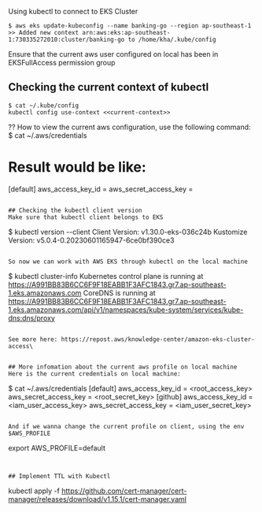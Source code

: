Using kubectl to connect to EKS Cluster
```
$ aws eks update-kubeconfig --name banking-go --region ap-southeast-1
>> Added new context arn:aws:eks:ap-southeast-1:730335272010:cluster/banking-go to /home/kha/.kube/config
```
Ensure that the current aws user configured on local has been in EKSFullAccess permission group

## Checking the current context of kubectl

```
$ cat ~/.kube/config
kubectl config use-context <<current-context>>
```
?? How to view the current aws configuration, use the following command:
$ cat ~/.aws/credentials 
# Result would be like:
[default]
aws_access_key_id = <accessKey>
aws_secret_access_key = <secretKey>
```

## Checking the kubectl client version
Make sure that kubectl client belongs to EKS
```
$ kubectl version --client
Client Version: v1.30.0-eks-036c24b
Kustomize Version: v5.0.4-0.20230601165947-6ce0bf390ce3
```

So now we can work with AWS EKS through kubectl on the local machine
```
$ kubectl cluster-info
Kubernetes control plane is running at https://A991BB83B6CC6F9F18EABB1F3AFC1843.gr7.ap-southeast-1.eks.amazonaws.com
CoreDNS is running at https://A991BB83B6CC6F9F18EABB1F3AFC1843.gr7.ap-southeast-1.eks.amazonaws.com/api/v1/namespaces/kube-system/services/kube-dns:dns/proxy
```

See more here: https://repost.aws/knowledge-center/amazon-eks-cluster-access\


## More infomation about the current aws profile on local machine
Here is the current credentials on local machine:
```
$ cat ~/.aws/credentials 
[default]
aws_access_key_id = <root_access_key>
aws_secret_access_key = <root_secret_key>
[github]
aws_access_key_id = <iam_user_access_key>
aws_secret_access_key = <iam_user_secret_key>
```

And if we wanna change the current profile on client, using the env $AWS_PROFILE
```
export AWS_PROFILE=default
```


## Implement TTL with Kubectl
```
kubectl apply -f https://github.com/cert-manager/cert-manager/releases/download/v1.15.1/cert-manager.yaml
```